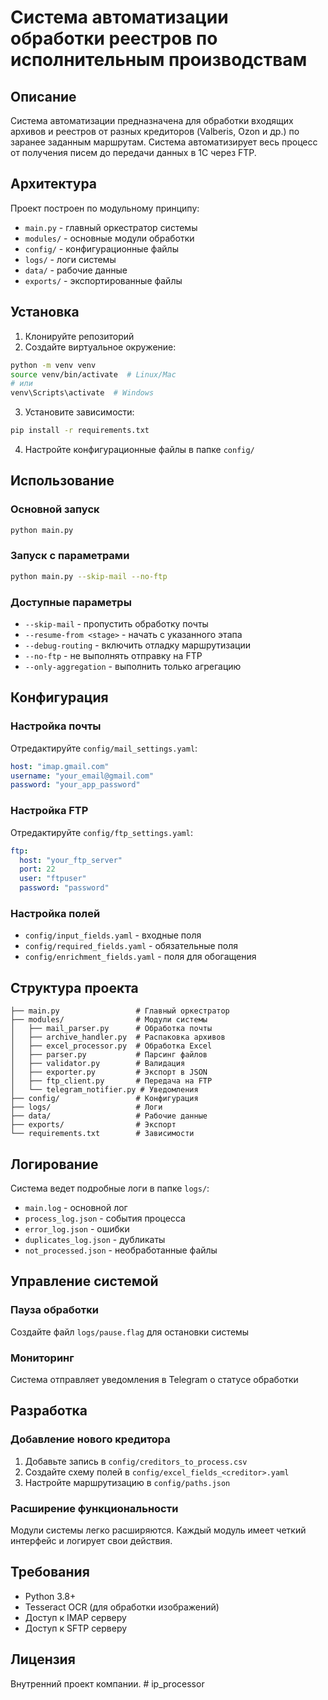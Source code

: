 # Система автоматизации обработки реестров по исполнительным производствам

## Описание

Система автоматизации предназначена для обработки входящих архивов и реестров от разных кредиторов (Valberis, Ozon и др.) по заранее заданным маршрутам. Система автоматизирует весь процесс от получения писем до передачи данных в 1С через FTP.

## Архитектура

Проект построен по модульному принципу:

- `main.py` - главный оркестратор системы
- `modules/` - основные модули обработки
- `config/` - конфигурационные файлы
- `logs/` - логи системы
- `data/` - рабочие данные
- `exports/` - экспортированные файлы

## Установка

1. Клонируйте репозиторий
2. Создайте виртуальное окружение:
```bash
python -m venv venv
source venv/bin/activate  # Linux/Mac
# или
venv\Scripts\activate  # Windows
```

3. Установите зависимости:
```bash
pip install -r requirements.txt
```

4. Настройте конфигурационные файлы в папке `config/`

## Использование

### Основной запуск
```bash
python main.py
```

### Запуск с параметрами
```bash
python main.py --skip-mail --no-ftp
```

### Доступные параметры
- `--skip-mail` - пропустить обработку почты
- `--resume-from <stage>` - начать с указанного этапа
- `--debug-routing` - включить отладку маршрутизации
- `--no-ftp` - не выполнять отправку на FTP
- `--only-aggregation` - выполнить только агрегацию

## Конфигурация

### Настройка почты
Отредактируйте `config/mail_settings.yaml`:
```yaml
host: "imap.gmail.com"
username: "your_email@gmail.com"
password: "your_app_password"
```

### Настройка FTP
Отредактируйте `config/ftp_settings.yaml`:
```yaml
ftp:
  host: "your_ftp_server"
  port: 22
  user: "ftpuser"
  password: "password"
```

### Настройка полей
- `config/input_fields.yaml` - входные поля
- `config/required_fields.yaml` - обязательные поля
- `config/enrichment_fields.yaml` - поля для обогащения

## Структура проекта

```
├── main.py                 # Главный оркестратор
├── modules/                # Модули системы
│   ├── mail_parser.py      # Обработка почты
│   ├── archive_handler.py  # Распаковка архивов
│   ├── excel_processor.py  # Обработка Excel
│   ├── parser.py           # Парсинг файлов
│   ├── validator.py        # Валидация
│   ├── exporter.py         # Экспорт в JSON
│   ├── ftp_client.py       # Передача на FTP
│   └── telegram_notifier.py # Уведомления
├── config/                 # Конфигурация
├── logs/                   # Логи
├── data/                   # Рабочие данные
├── exports/                # Экспорт
└── requirements.txt        # Зависимости
```

## Логирование

Система ведет подробные логи в папке `logs/`:
- `main.log` - основной лог
- `process_log.json` - события процесса
- `error_log.json` - ошибки
- `duplicates_log.json` - дубликаты
- `not_processed.json` - необработанные файлы

## Управление системой

### Пауза обработки
Создайте файл `logs/pause.flag` для остановки системы

### Мониторинг
Система отправляет уведомления в Telegram о статусе обработки

## Разработка

### Добавление нового кредитора
1. Добавьте запись в `config/creditors_to_process.csv`
2. Создайте схему полей в `config/excel_fields_<creditor>.yaml`
3. Настройте маршрутизацию в `config/paths.json`

### Расширение функциональности
Модули системы легко расширяются. Каждый модуль имеет четкий интерфейс и логирует свои действия.

## Требования

- Python 3.8+
- Tesseract OCR (для обработки изображений)
- Доступ к IMAP серверу
- Доступ к SFTP серверу

## Лицензия

Внутренний проект компании. # ip_processor
